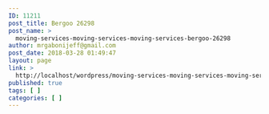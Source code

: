 ```yaml
---
ID: 11211
post_title: Bergoo 26298
post_name: >
  moving-services-moving-services-moving-services-bergoo-26298
author: mrgabonijeff@gmail.com
post_date: 2018-03-28 01:49:47
layout: page
link: >
  http://localhost/wordpress/moving-services-moving-services-moving-services-bergoo-26298/
published: true
tags: [ ]
categories: [ ]
---
```

